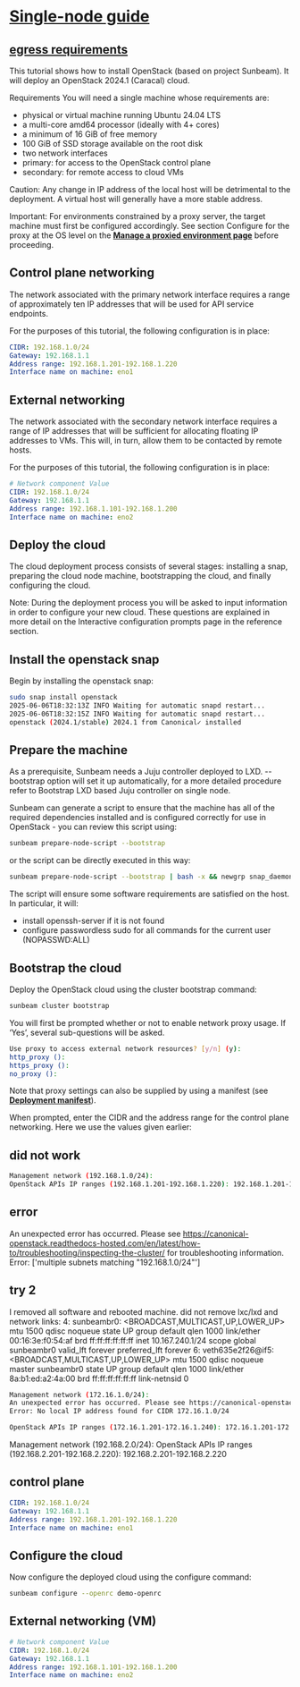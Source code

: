 # **[Single-node guide](https://canonical.com/microstack/docs/single-node-guided)**

## **[egress requirements](https://discourse.ubuntu.com/t/manage-a-proxied-environment/43946)**

This tutorial shows how to install OpenStack (based on project Sunbeam). It will deploy an OpenStack 2024.1 (Caracal) cloud.

Requirements
You will need a single machine whose requirements are:

- physical or virtual machine running Ubuntu 24.04 LTS
- a multi-core amd64 processor (ideally with 4+ cores)
- a minimum of 16 GiB of free memory
- 100 GiB of SSD storage available on the root disk
- two network interfaces
- primary: for access to the OpenStack control plane
- secondary: for remote access to cloud VMs

Caution: Any change in IP address of the local host will be detrimental to the deployment. A virtual host will generally have a more stable address.

Important: For environments constrained by a proxy server, the target machine must first be configured accordingly. See section Configure for the proxy at the OS level on the **[Manage a proxied environment page](https://canonical.com/microstack/docs/proxied-environment)** before proceeding.

## Control plane networking

The network associated with the primary network interface requires a range of approximately ten IP addresses that will be used for API service endpoints.

For the purposes of this tutorial, the following configuration is in place:

```yaml
CIDR: 192.168.1.0/24
Gateway: 192.168.1.1
Address range: 192.168.1.201-192.168.1.220
Interface name on machine: eno1
```

## External networking

The network associated with the secondary network interface requires a range of IP addresses that will be sufficient for allocating floating IP addresses to VMs. This will, in turn, allow them to be contacted by remote hosts.

For the purposes of this tutorial, the following configuration is in place:

```yaml
# Network component Value
CIDR: 192.168.1.0/24
Gateway: 192.168.1.1
Address range: 192.168.1.101-192.168.1.200
Interface name on machine: eno2
```

## Deploy the cloud

The cloud deployment process consists of several stages: installing a snap, preparing the cloud node machine, bootstrapping the cloud, and finally configuring the cloud.

Note: During the deployment process you will be asked to input information in order to configure your new cloud. These questions are explained in more detail on the Interactive configuration prompts page in the reference section.

## Install the openstack snap

Begin by installing the openstack snap:

```bash
sudo snap install openstack
2025-06-06T18:32:13Z INFO Waiting for automatic snapd restart...
2025-06-06T18:32:15Z INFO Waiting for automatic snapd restart...
openstack (2024.1/stable) 2024.1 from Canonical✓ installed
```

## Prepare the machine

As a prerequisite, Sunbeam needs a Juju controller deployed to LXD. --bootstrap option will set it up automatically, for a more detailed procedure refer to Bootstrap LXD based Juju controller on single node.

Sunbeam can generate a script to ensure that the machine has all of the required dependencies installed and is configured correctly for use in OpenStack - you can review this script using:

```bash
sunbeam prepare-node-script --bootstrap
```

or the script can be directly executed in this way:

```bash
sunbeam prepare-node-script --bootstrap | bash -x && newgrp snap_daemon
```

The script will ensure some software requirements are satisfied on the host. In particular, it will:

- install openssh-server if it is not found
- configure passwordless sudo for all commands for the current user (NOPASSWD:ALL)

## Bootstrap the cloud

Deploy the OpenStack cloud using the cluster bootstrap command:

```bash
sunbeam cluster bootstrap
```

You will first be prompted whether or not to enable network proxy usage. If ‘Yes’, several sub-questions will be asked.

```bash
Use proxy to access external network resources? [y/n] (y):
http_proxy ():
https_proxy ():
no_proxy ():
```

Note that proxy settings can also be supplied by using a manifest (see **[Deployment manifest](https://canonical.com/microstack/docs/manifest)**).

When prompted, enter the CIDR and the address range for the control plane networking. Here we use the values given earlier:

## did not work

```bash
Management network (192.168.1.0/24):
OpenStack APIs IP ranges (192.168.1.201-192.168.1.220): 192.168.1.201-192.168.1.220
```

## error

An unexpected error has occurred. Please see <https://canonical-openstack.readthedocs-hosted.com/en/latest/how-to/troubleshooting/inspecting-the-cluster/> for troubleshooting information.
Error: ['multiple subnets matching "192.168.1.0/24"']

## try 2

I removed all software and rebooted machine.
did not remove lxc/lxd and  network links:
 4: sunbeambr0: <BROADCAST,MULTICAST,UP,LOWER_UP> mtu 1500 qdisc noqueue state UP group default qlen 1000
    link/ether 00:16:3e:f0:54:af brd ff:ff:ff:ff:ff:ff
    inet 10.167.240.1/24 scope global sunbeambr0
       valid_lft forever preferred_lft forever
6: veth635e2f26@if5: <BROADCAST,MULTICAST,UP,LOWER_UP> mtu 1500 qdisc noqueue master sunbeambr0 state UP group default qlen 1000
    link/ether 8a:b1:ed:a2:4a:00 brd ff:ff:ff:ff:ff:ff link-netnsid 0

```bash
Management network (172.16.1.0/24):
An unexpected error has occurred. Please see https://canonical-openstack.readthedocs-hosted.com/en/latest/how-to/troubleshooting/inspecting-the-cluster/ for troubleshooting information.
Error: No local IP address found for CIDR 172.16.1.0/24

OpenStack APIs IP ranges (172.16.1.201-172.16.1.240): 172.16.1.201-172.16.1.220


```

Management network (192.168.2.0/24):
OpenStack APIs IP ranges (192.168.2.201-192.168.2.220): 192.168.2.201-192.168.2.220

## control plane

```yaml
CIDR: 192.168.1.0/24
Gateway: 192.168.1.1
Address range: 192.168.1.201-192.168.1.220
Interface name on machine: eno1
```

## Configure the cloud

Now configure the deployed cloud using the configure command:

```bash
sunbeam configure --openrc demo-openrc
```

## External networking (VM)

```yaml
# Network component Value
CIDR: 192.168.1.0/24
Gateway: 192.168.1.1
Address range: 192.168.1.101-192.168.1.200
Interface name on machine: eno2
```
